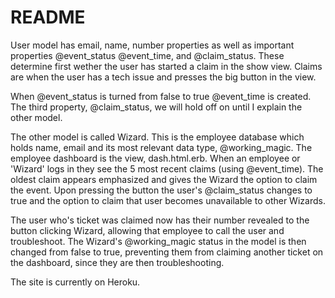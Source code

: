 # README

User model has email, name, number properties as well as important properties @event_status @event_time, and @claim_status. These determine first wether the user has started a claim in the show view. Claims are when the user has a tech issue and presses the big button in the view.

When @event_status is turned from false to true @event_time is created. The third property, @claim_status, we will hold off on until I explain the other model.

The other model is called Wizard. This is the employee database which holds name, email and its most relevant data type, @working_magic.
The employee dashboard is the view, dash.html.erb. When an employee or 'Wizard' logs in they see the 5 most recent claims (using @event_time). The oldest claim appears emphasized and gives the Wizard the option to claim the event. Upon pressing the button the user's @claim_status changes to true and the option to claim that user becomes unavailable to other Wizards.

The user who's ticket was claimed now has their number revealed to the button clicking Wizard, allowing that employee to call the user and troubleshoot. The Wizard's @working_magic status in the model is then changed from false to true, preventing them from claiming another ticket on the dashboard, since they are then troubleshooting.

The site is currently on Heroku.
